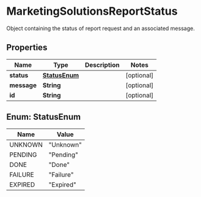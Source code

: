 

# MarketingSolutionsReportStatus

Object containing the status of report request and an associated message.

## Properties

Name | Type | Description | Notes
------------ | ------------- | ------------- | -------------
**status** | [**StatusEnum**](#StatusEnum) |  |  [optional]
**message** | **String** |  |  [optional]
**id** | **String** |  |  [optional]



## Enum: StatusEnum

Name | Value
---- | -----
UNKNOWN | &quot;Unknown&quot;
PENDING | &quot;Pending&quot;
DONE | &quot;Done&quot;
FAILURE | &quot;Failure&quot;
EXPIRED | &quot;Expired&quot;



